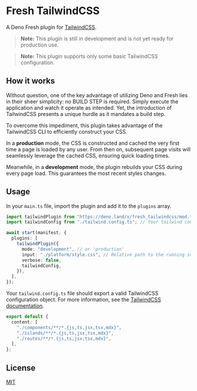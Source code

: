 # Fresh TailwindCSS

A Deno Fresh plugin for [TailwindCSS](https://tailwindcss.com/).

> **Note:** This plugin is still in development and is not yet ready for production use.

> **Note:** This plugin supports only some basic TailwindCSS configuration.

## How it works

Without question, one of the key advantage of utilizing Deno and Fresh lies in their sheer simplicity: no BUILD STEP is required. Simply execute the application and watch it operate as intended. Yet, the introduction of TailwindCSS presents a unique hurdle as it mandates a build step.

To overcome this impediment, this plugin takes advantage of the TailwindCSS CLI to efficiently construct your CSS.

In a **production** mode, the CSS is constructed and cached the very first time a page is loaded by any user. From then on, subsequent page visits will seamlessly leverage the cached CSS, ensuring quick loading times.

Meanwhile, in a **development** mode, the plugin rebuilds your CSS during every page load. This guarantees the most recent styles changes.

## Usage

In your `main.ts` file, import the plugin and add it to the `plugins` array.

```ts
import tailwindPlugin from "https://deno.land/x/fresh_tailwindcss/mod.ts";
import tailwindConfig from "./tailwind.config.ts"; // Your tailwind config

await start(manifest, {
  plugins: [
    tailwindPlugin({
      mode: "development", // or 'production'
      input: "./platform/style.css", // Relative path to the running script
      verbose: false,
      tailwindConfig,
    }),
  ],
});
```

Your `tailwind.config.ts` file should export a valid TailwindCSS configuration object. For more information, see the [TailwindCSS documentation](https://tailwindcss.com/docs/configuration).

```ts
export default {
  content: [
    "./components/**/*.{js,ts,jsx,tsx,mdx}",
    "./islands/**/*.{js,ts,jsx,tsx,mdx}",
    "./routes/**/*.{js,ts,jsx,tsx,mdx}",
  ],
};
```

## License

[MIT](./LICENSE)
